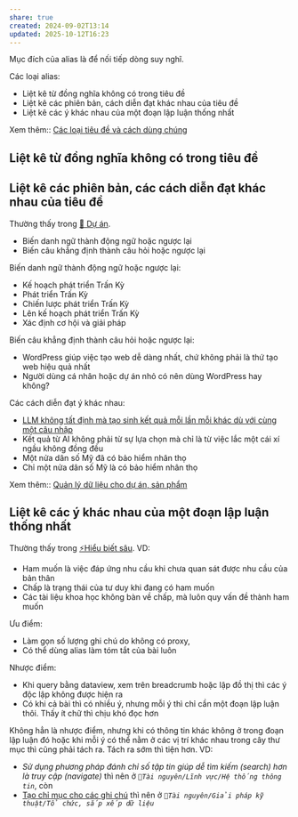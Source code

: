 ```yaml
---
share: true
created: 2024-09-02T13:14
updated: 2025-10-12T16:23
---
```

Mục đích của alias là để nối tiếp dòng suy nghĩ.

Các loại alias:
- Liệt kê từ đồng nghĩa không có trong tiêu đề
- Liệt kê các phiên bản, cách diễn đạt khác nhau của tiêu đề
- Liệt kê các ý khác nhau của một đoạn lập luận thống nhất

Xem thêm:: [Các loại tiêu đề và cách dùng chúng](./C%C3%A1c%20lo%E1%BA%A1i%20ti%C3%AAu%20%C4%91%E1%BB%81%20v%C3%A0%20c%C3%A1ch%20d%C3%B9ng%20ch%C3%BAng.md)
## Liệt kê từ đồng nghĩa không có trong tiêu đề

## Liệt kê các phiên bản, các cách diễn đạt khác nhau của tiêu đề
Thường thấy trong [📐 Dự án](../../../%F0%9F%93%90%20D%E1%BB%B1%20%C3%A1n/index.md).
- Biến danh ngữ thành động ngữ hoặc ngược lại
- Biến câu khẳng định thành câu hỏi hoặc ngược lại

Biến danh ngữ thành động ngữ hoặc ngược lại:
- Kế hoạch phát triển Trấn Kỳ
- Phát triển Trấn Kỳ
- Chiến lược phát triển Trấn Kỳ
- Lên kế hoạch phát triển Trấn Kỳ
- Xác định cơ hội và giải pháp

Biến câu khẳng định thành câu hỏi hoặc ngược lại:
- WordPress giúp việc tạo web dễ dàng nhất, chứ không phải là thứ tạo web hiệu quả nhất
- Người dùng cá nhân hoặc dự án nhỏ có nên dùng WordPress hay không?

Các cách diễn đạt ý khác nhau:
- [LLM không tất định mà tạo sinh kết quả mỗi lần mỗi khác dù với cùng một câu nhập](../../../%E2%9A%A1Hi%E1%BB%83u%20bi%E1%BA%BFt%20s%C3%A2u/C%C3%B4ng%20ngh%E1%BB%87%20th%C3%B4ng%20tin/D%E1%BB%AF%20li%E1%BB%87u,%20AI/M%C3%B4%20h%C3%ACnh%20ng%C3%B4n%20ng%E1%BB%AF%20l%E1%BB%9Bn/Gi%E1%BB%9Bi%20h%E1%BA%A1n/LLM%20kh%C3%B4ng%20t%E1%BA%A5t%20%C4%91%E1%BB%8Bnh%20m%C3%A0%20t%E1%BA%A1o%20sinh%20k%E1%BA%BFt%20qu%E1%BA%A3%20m%E1%BB%97i%20l%E1%BA%A7n%20m%E1%BB%97i%20kh%C3%A1c%20d%C3%B9%20v%E1%BB%9Bi%20c%C3%B9ng%20m%E1%BB%99t%20c%C3%A2u%20nh%E1%BA%ADp.md)
- Kết quả từ AI không phải từ sự lựa chọn mà chỉ là từ việc lắc một cái xí ngầu không đồng đều
- Một nửa dân số Mỹ đã có bảo hiểm nhân thọ
- Chỉ một nửa dân số Mỹ là có bảo hiểm nhân thọ

Xem thêm:: [Quản lý dữ liệu cho dự án, sản phẩm](./Qu%E1%BA%A3n%20l%C3%BD%20d%E1%BB%AF%20li%E1%BB%87u%20cho%20d%E1%BB%B1%20%C3%A1n,%20s%E1%BA%A3n%20ph%E1%BA%A9m.md)

## Liệt kê các ý khác nhau của một đoạn lập luận thống nhất
Thường thấy trong [⚡Hiểu biết sâu](../../../%E2%9A%A1Hi%E1%BB%83u%20bi%E1%BA%BFt%20s%C3%A2u/index.md). VD:
  - Ham muốn là việc đáp ứng nhu cầu khi chưa quan sát được nhu cầu của bản thân
  - Chấp là trạng thái của tư duy khi đang có ham muốn
  - Các tài liệu khoa học không bàn về chấp, mà luôn quy vấn đề thành ham muốn

Ưu điểm:
- Làm gọn số lượng ghi chú do không có proxy,
- Có thể dùng alias làm tóm tắt của bài luôn

Nhược điểm:
- Khi query bằng dataview, xem trên breadcrumb hoặc lập đồ thị thì các ý độc lập không được hiện ra
- Có khi cả bài thì có nhiều ý, nhưng mỗi ý thì chỉ cần một đoạn lập luận thôi. Thấy ít chữ thì chịu khó đọc hơn

Không hẳn là nhược điểm, nhưng khi có thông tin khác không ở trong đoạn lập luận đó hoặc khi mỗi ý có thể nằm ở các vị trí khác nhau trong cây thư mục thì cũng phải tách ra. Tách ra sớm thì tiện hơn. VD: 
- *Sử dụng phương pháp đánh chỉ số tập tin giúp dễ tìm kiếm (search) hơn là truy cập (navigate)* thì nên ở *`📜Tài nguyên/Lĩnh vực/Hệ thống thông tin`*, còn
- [Tạo chỉ mục cho các ghi chú](./T%E1%BA%A1o%20ch%E1%BB%89%20m%E1%BB%A5c%20cho%20c%C3%A1c%20ghi%20ch%C3%BA.md) thì nên ở *`📜Tài nguyên/Giải pháp kỹ thuật/Tổ chức, sắp xếp dữ liệu`*
